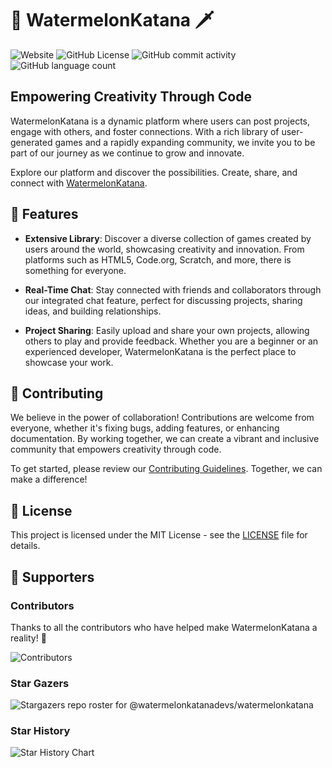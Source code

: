 # 🍉 WatermelonKatana 🗡️

![Website](https://img.shields.io/website?url=https%3A%2F%2Fwatermelonkatana.com)
![GitHub License](https://img.shields.io/github/license/dragonfiregames/watermelonkatana)
![GitHub commit activity](https://img.shields.io/github/commit-activity/y/dragonfiregames/watermelonkatana)
![GitHub language count](https://img.shields.io/github/languages/count/dragonfiregames/watermelonkatana)

## Empowering Creativity Through Code

WatermelonKatana is a dynamic platform where users can post projects, engage with others, and foster connections. With a rich library of user-generated games and a rapidly expanding community, we invite you to be part of our journey as we continue to grow and innovate.

Explore our platform and discover the possibilities. Create, share, and connect with [WatermelonKatana](https://watermelonkatana.com/).

## 🚀 Features

- **Extensive Library**: Discover a diverse collection of games created by users around the world, showcasing creativity and innovation. From platforms such as HTML5, Code.org, Scratch, and more, there is something for everyone.

- **Real-Time Chat**: Stay connected with friends and collaborators through our integrated chat feature, perfect for discussing projects, sharing ideas, and building relationships.

- **Project Sharing**: Easily upload and share your own projects, allowing others to play and provide feedback. Whether you are a beginner or an experienced developer, WatermelonKatana is the perfect place to showcase your work.

## 🤝 Contributing

We believe in the power of collaboration! Contributions are welcome from everyone, whether it's fixing bugs, adding features, or enhancing documentation. By working together, we can create a vibrant and inclusive community that empowers creativity through code.

To get started, please review our [Contributing Guidelines](CONTRIBUTING.md). Together, we can make a difference!

## 📜 License

This project is licensed under the MIT License - see the [LICENSE](LICENSE) file for details.

## 🌟 Supporters

### Contributors

Thanks to all the contributors who have helped make WatermelonKatana a reality! 🎉

![Contributors](https://contrib.rocks/image?repo=watermelonkatanadevs/watermelonkatana)

### Star Gazers

![Stargazers repo roster for @watermelonkatanadevs/watermelonkatana](https://reporoster.com/stars/dark/watermelonkatanadevs/watermelonkatana)

### Star History

![Star History Chart](https://api.star-history.com/svg?repos=watermelonkatanadevs/watermelonkatana&type=Date&theme=dark)
